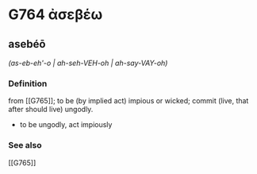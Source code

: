 # G764 ἀσεβέω

## asebéō

_(as-eb-eh'-o | ah-seh-VEH-oh | ah-say-VAY-oh)_

### Definition

from [[G765]]; to be (by implied act) impious or wicked; commit (live, that after should live) ungodly.

- to be ungodly, act impiously

### See also

[[G765]]

